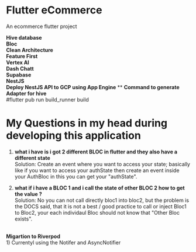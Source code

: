 # Flutter eCommerce

An ecommerce flutter project

<b>Hive database </b>
<br/>
<b>Bloc</b> 
<br/>
<b>Clean Architecture </b>
<br/>
<b>Feature First </b>
<br/>
<b>Vertex AI</b>
<br/>
<b>Dash Chatt</b>
<br/>
<b>Supabase</b>
<br/>
<b>NestJS</b>
<br/>
<b>Deploy NestJS API to GCP using App Engine</b>
** <b>Command to generate Adapter for hive</b><br/>
#flutter pub run build_runner build

# My Questions in my head during developing this application

1) <b>what i have is i got 2 different BLOC in flutter and they also have a different state</b> <br/>
  Solution: Create an event where you want to access your state; basically like if you want to access your authState then create an event inside your AuthBloc in this you can get your "authState".

3) <b>what if i have a BLOC 1 and i call the state of other BLOC 2 how to get the value ?</b> <br/>
  Solution: No you can not call directly bloc1 into bloc2, but the problem is the DOCS said, that it is not a best / good practice to call or inject Bloc1 to Bloc2, your each individaul Bloc should not know that "Other Bloc exists".
<br/>
<b>Migartion to Riverpod</b>
<br/>
1) Currentyl using the Notifer and AsyncNotifier
